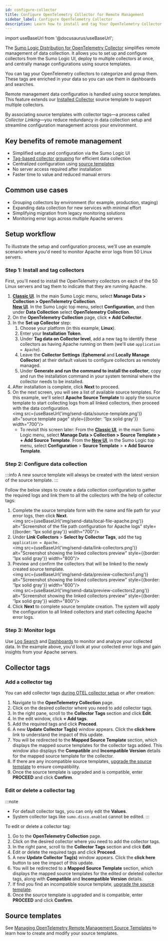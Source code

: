 ```yaml
---
id: configure-collector
title: Configure OpenTelemetry Collector for Remote Management
sidebar_label: Configure OpenTelemetry Collector
description: Learn how to install and tag Your OpenTelemetry Collector to set up remote management of data collection.
---
```


import useBaseUrl from '@docusaurus/useBaseUrl';

The [Sumo Logic Distribution for OpenTelemetry Collector](/docs/send-data/opentelemetry-collector) simplifies remote management of data collection. It allows you to set up and configure collectors from the Sumo Logic UI, deploy to multiple collectors at once, and centrally manage configurations using source templates.

You can tag your OpenTelemetry collectors to categorize and group them. These tags are enriched in your data so you can use them in dashboards and searches.

Remote management data configuration is handled using source templates. This feature extends our [Installed Collector](/docs/send-data/installed-collectors/sources) source template to support multiple collectors.

By associating source templates with collector tags—a process called *Collector Linking*—you reduce redundancy in data collection setup and streamline configuration management across your environment.

## Key benefits of remote management

* Simplified setup and configuration via the Sumo Logic UI
* [Tag-based collector grouping](#collector-tags) for efficient data collection
* Centralized configuration using [source templates](/docs/send-data/opentelemetry-collector/remote-management/source-templates)
* No server access required after installation
* Faster time to value and reduced manual errors

## Common use cases

* Grouping collectors by environment (for example, production, staging)
* Expanding data collection for new services with minimal effort
* Simplifying migration from legacy monitoring solutions
* Monitoring error logs across multiple Apache servers

## Setup workflow

To illustrate the setup and configuration process, we'll use an example scenario where you'd need to monitor Apache error logs from 50 Linux servers.

### Step 1: Install and tag collectors

First, you'll need to install the OpenTelemetry collectors on each of the 50 Linux servers and tag them to indicate that they are running Apache.

1. [**Classic UI**](/docs/get-started/sumo-logic-ui-classic). In the main Sumo Logic menu, select **Manage Data > Collection > OpenTelemetry Collection**.<br/>[**New UI**](/docs/get-started/sumo-logic-ui). In the Sumo Logic top menu, select **Configuration**, and then under **Data Collection** select **OpenTelemetry Collection**.
1. On the **OpenTelemetry Collection** page, click **+ Add Collector**.
1. In the **Set up Collector** step:
   1. Choose your platform (in this example, **Linux**).
   1. Enter your **Installation Token**.
   1. Under **Tag data on Collector level**, add a new tag to identify these collectors as having Apache running on them (we'll use `application = Apache`).
   1. Leave the **Collector Settings** (**Ephemeral** and **Locally Manage Collector**) at their default values to configure collectors as remotely managed.
   1. Under **Generate and run the command to install the collector**, copy and run the installation command in your system terminal where the collector needs to be installed.
1. After installation is complete, click **Next** to proceed.
1. On the next screen, you will see a list of available source templates. For this example, we'll select **Apache Source Template** to apply the source template to start collecting logs from all linked collectors, then proceed with the data configuration.<br/><img src={useBaseUrl('img/send-data/source-template.png')} alt="source template page" style={{border: '1px solid gray'}} width="700"/>
   * To revisit this screen later: From the [**Classic UI**](/docs/get-started/sumo-logic-ui-classic), in the main Sumo Logic menu, select **Manage Data > Collection > Source Template > + Add Source Template**. From the [**New UI**](/docs/get-started/sumo-logic-ui), in the Sumo Logic top menu, select **Configuration** > **Source Template** > **+ Add Source Template**.  


### Step 2: Configure data collection

:::info
A new source template will always be created with the latest version of the source template.
:::

Follow the below steps to create a data collection configuration to gather the required logs and link them to all the collectors with the help of collector tags:

1. Complete the source template form with the name and file path for your error logs, then click **Next**.<br/><img src={useBaseUrl('img/send-data/local-file-apache.png')} alt="Screenshot of the file path configuration for Apache logs" style={{border: '1px solid gray'}} width="700"/>
1. Under **Link Collectors** > **Select by Collector Tags**, add the tag `application = Apache`.<br/><img src={useBaseUrl('img/send-data/link-collectors.png')} alt="Screenshot showing the linked collectors preview" style={{border: '1px solid gray'}} width="800"/>
1. Preview and confirm the collectors that will be linked to the newly created source template.<br/><img src={useBaseUrl('img/send-data/preview-collectors1.png')} alt="Screenshot showing the linked collectors preview" style={{border: '1px solid gray'}} width="600"/><br/><img src={useBaseUrl('img/send-data/preview-collectors2.png')} alt="Screenshot showing the linked collectors preview" style={{border: '1px solid gray'}} width="800"/>
1. Click **Next** to complete source template creation. The system will apply the configuration to all linked collectors and start collecting Apache error logs.

### Step 3: Monitor logs

Use [Log Search](/docs/search) and [Dashboards](/docs/dashboards) to monitor and analyze your collected data. In the example above, you'd look at your collected error logs and gain insights from your Apache servers.

## Collector tags

### Add a collector tag

You can add collector tags [during OTEL collector setup](#step-1-install-and-tag-collectors) or after creation:

1. Navigate to the **OpenTelemetry Collection** page.
1. Click on the desired collector where you need to add collector tags.
1. In the right pane, scroll to the **Collector Tags** section and click **Edit**.
1. In the edit window, click **+ Add tags**.
1. Add the required tags and click **Proceed**.
1. A new **Update Collector Tag(s)** window appears. Click the **click here** link to understand the impact of this update.
1. You will be redirected to the **Mapped Source Template** section, which displays the mapped source templates for the collector tags added. This window also displays the **Compatible** and **Incompatible Version** details for the mapped source template for the collector.
1. If there are any incompatible source templates, [upgrade the source template](/docs/send-data/opentelemetry-collector/remote-management/source-templates/manage-source-templates/#upgrade-a-source-template) to ensure compatibility.
1. Once the source template is upgraded and is compatible, enter **PROCEED** and click **Confirm**.

### Edit or delete a collector tag

:::note
- For default collector tags, you can only edit the **Values**.
- System collector tags like `sumo.disco.enabled` cannot be edited.
:::

To edit or delete a collector tag:

1. Go to the **OpenTelemetry Collection** page.
1. Click on the desired collector where you need to add the collector tags.
1. In the right pane, scroll to the **Collector Tags** section and click **Edit**.
1. Edit or delete the required tags and click **Proceed**.
1. A new **Update Collector Tag(s)** window appears. Click the **click here** button to see the impact of this update.
1. You will be redirected to a **Mapped Source Template** section, which displays the mapped source templates for the edited or deleted collector tags, along with **Compatible** and **Incompatible Version** details.
1. If find you find an incompatible source template, [upgrade the source template](/docs/send-data/opentelemetry-collector/remote-management/source-templates/manage-source-templates/#upgrade-a-source-template).
1. Once the source template is upgraded and is compatible, enter **PROCEED** and click **Confirm**.

## Source templates

See [Managing OpenTelemetry Remote Management Source Templates](/docs/send-data/opentelemetry-collector/remote-management/source-templates/manage-source-templates) to learn how to create and modify your source templates.
